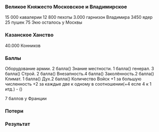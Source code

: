 ### Великое Княжесто Московское и Владимирское
15 000 кавалерии
12 800 пехоты
3.000 гарнизон Владимира
3450 ядер
25 пушек
75 Экю осталось у Москвы


### Казанское Ханство

40.000 Конников

### Баллы


Оборудование армии. 2 балла()
Знание местности. 1 балла()
генерал. 3 балла()
Строй. 2 балла()
Внезапность.4 балла()
Заколённость.2 балла()
Климат. 1 балла()
Дух.2 балла()
Количество Войск +1 за большую численность +2 за каждые две к одному в соотношении(+4 есле 4 к 1 итд.) - ()

7 баллов у Франции

### Потери


### Результат
